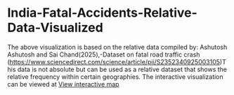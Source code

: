 # India-Fatal-Accidents-Relative-Data-Visualized
The above visualization is based on the relative data compiled by: Ashutosh Ashutosh and Sai Chand(2025),-Dataset on fatal road traffic crash (https://www.sciencedirect.com/science/article/pii/S2352340925003105)This data is not absolute but can be used as a relative dataset that shows the relative frequency within certain geographies. 
The interactive visualization can be viewed at [View interactive map](https://designequate.com/traffic-accidents-in-cities-visualized/)
